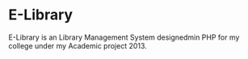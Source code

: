 E-Library
=========

E-Library is an Library Management System designedmin PHP for my college under my Academic project 2013.
